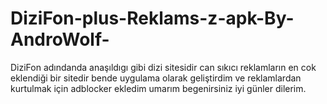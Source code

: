 # DiziFon-plus-Reklams-z-apk-By-AndroWolf-
DiziFon adındanda anaşıldıgı gibi dizi sitesidir can sıkıcı reklamların en cok eklendiği bir sitedir bende uygulama olarak geliştirdim ve reklamlardan kurtulmak için adblocker ekledim umarım begenirsiniz iyi günler dilerim. 
